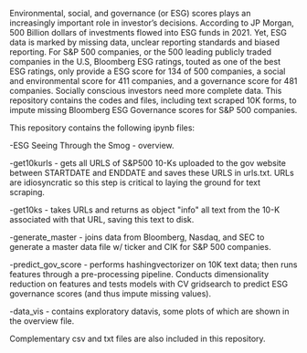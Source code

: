 Environmental, social, and governance (or ESG) scores plays an increasingly important role in investor’s decisions. According to JP Morgan, 500 Billion dollars of investments flowed into ESG funds in 2021. Yet, ESG data is marked by missing data, unclear reporting standards and biased reporting. For S&P 500 companies, or the 500 leading publicly traded companies in the U.S, Bloomberg ESG ratings, touted as one of the best ESG ratings, only provide a ESG score for 134 of 500 companies, a social and environmental score for 411 companies, and a governance score for 481 companies. Socially conscious investors need more complete data. This repository contains the codes and files, including text scraped 10K forms, to impute missing Bloomberg ESG Governance scores for S&P 500 companies. 

This repository contains the following ipynb files:

-ESG Seeing Through the Smog - overview. 

-get10kurls - gets all URLS of S&P500 10-Ks uploaded to the gov website between STARTDATE and ENDDATE and saves these URLS in urls.txt. URLs are idiosyncratic so this step is critical to laying the ground for text scraping. 

-get10ks - takes URLs and returns as object "info" all text from the 10-K associated with that URL, saving this text to disk.

-generate_master - joins data from Bloomberg, Nasdaq, and SEC to generate a master data file w/ ticker and CIK for S&P 500 companies. 

-predict_gov_score - performs hashingvectorizer on 10K text data; then runs features through a pre-processing pipeline. Conducts dimensionality reduction on features and tests models with CV gridsearch to predict ESG governance scores (and thus impute missing values).

-data_vis - contains exploratory datavis, some plots of which are shown in the overview file.

Complementary csv and txt files are also included in this repository.
